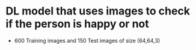 # DL model that uses images to check if the person is happy or not

* 600 Training images and 150 Test images of size (64,64,3)
